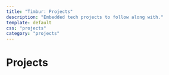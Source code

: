 ```yaml
---
title: "Timbur: Projects"
description: "Embedded tech projects to follow along with."
template: default
css: "projects"
category: "projects"
---
```


# Projects
